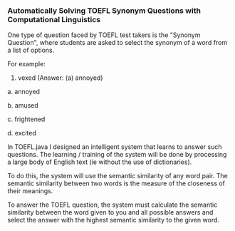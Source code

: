 ### Automatically Solving TOEFL Synonym Questions with Computational Linguistics

One type of question faced by TOEFL test takers is the "Synonym Question", where students are asked to select the synonym of a word from a list of options.

For example:
1. vexed  (Answer: (a) annoyed)

  a. annoyed

  b. amused

  c. frightened

  d. excited
  
In TOEFL.java I designed an intelligent system that learns to answer such questions. The learning / training of the system will be done by processing a large body of English text (ie without the use of dictionaries).

To do this, the system will use the semantic similarity of any word pair. The semantic similarity between two words is the measure of the closeness of their meanings.

To answer the TOEFL question, the system must calculate the semantic similarity between the word given to you and all possible answers and select the answer with the highest semantic similarity to the given word.
